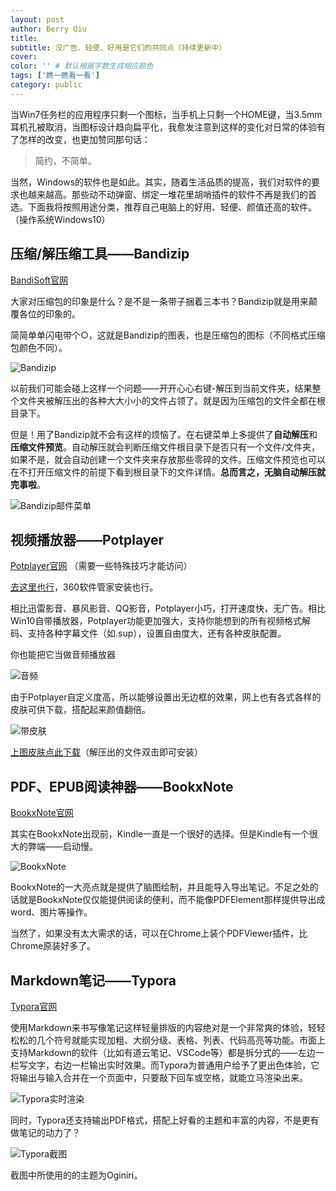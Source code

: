 ```yaml
---
layout: post
author: Berry Qiu
title: 
subtitle: 没广告、轻便、好用是它们的共同点（持续更新中）
cover: 
color: '' # 默认根据字数生成相应颜色
tags: ['瞧一瞧看一看']
category: public
---
```


当Win7任务栏的应用程序只剩一个图标，当手机上只剩一个HOME键，当3.5mm耳机孔被取消，当图标设计趋向扁平化，我愈发注意到这样的变化对日常的体验有了怎样的改变，也更加赞同那句话：

> 简约，不简单。

当然，Windows的软件也是如此。其实，随着生活品质的提高，我们对软件的要求也越来越高。那些动不动弹窗、绑定一堆花里胡哨插件的软件不再是我们的首选。下面我将按照用途分类，推荐自己电脑上的好用、轻便、颜值还高的软件。（操作系统Windows10）

## 压缩/解压缩工具——Bandizip

[BandiSoft官网](http://www.bandisoft.com/)

大家对压缩包的印象是什么？是不是一条带子捆着三本书？Bandizip就是用来颠覆各位的印象的。

简简单单闪电带个○，这就是Bandizip的图表，也是压缩包的图标（不同格式压缩包颜色不同）。

![Bandizip](https://gitee.com/qiutongxue/blog-images/raw/master/img/20200226184131.png)

以前我们可能会碰上这样一个问题——开开心心右键-解压到当前文件夹，结果整个文件夹被解压出的各种大大小小的文件占领了。就是因为压缩包的文件全都在根目录下。

但是！用了Bandizip就不会有这样的烦恼了。在右键菜单上多提供了**自动解压**和**压缩文件预览**。自动解压就会判断压缩文件根目录下是否只有一个文件/文件夹，如果不是，就会自动创建一个文件夹来存放那些零碎的文件。压缩文件预览也可以在不打开压缩文件的前提下看到根目录下的文件详情。**总而言之，无脑自动解压就完事啦**。

![Bandizip邮件菜单](https://gitee.com/qiutongxue/blog-images/raw/master/img/20200226180707.png)

## 视频播放器——Potplayer

[Potplayer官网](https://potplayer.daum.net/) （需要一些特殊技巧才能访问）

[去这里也行](https://potplayer.org/)，360软件管家安装也行。

相比迅雷影音、暴风影音、QQ影音，Potplayer小巧，打开速度快，无广告。相比Win10自带播放器，Potplayer功能更加强大，支持你能想到的所有视频格式解码、支持各种字幕文件（如.sup），设置自由度大，还有各种皮肤配置。

你也能把它当做音频播放器

![音频](https://gitee.com/qiutongxue/blog-images/raw/master/img/20200226184245.png)

由于Potplayer自定义度高，所以能够设置出无边框的效果，网上也有各式各样的皮肤可供下载，搭配起来颜值翻倍。

![带皮肤](https://gitee.com/qiutongxue/blog-images/raw/master/img/20200226190705.png)

[上图皮肤点此下载](https://daumpotplayer.com/wp-content/uploads/2014/11/potplayer_skin__thesimplething_2_0_by_flydonkey-d7cd80g.zip)（解压出的文件双击即可安装）

## PDF、EPUB阅读神器——BookxNote

[BookxNote官网](http://www.bookxnote.com/)

其实在BookxNote出现前，Kindle一直是一个很好的选择。但是Kindle有一个很大的弊端——启动慢。

![BookxNote](https://gitee.com/qiutongxue/blog-images/raw/master/img/20200226173624.png)

BookxNote的一大亮点就是提供了脑图绘制，并且能导入导出笔记。不足之处的话就是BookxNote仅仅能提供阅读的便利，而不能像PDFElement那样提供导出成word、图片等操作。

当然了，如果没有太大需求的话，可以在Chrome上装个PDFViewer插件，比Chrome原装好多了。

## Markdown笔记——Typora

[Typora官网](https://www.typora.io/)

使用Markdown来书写像笔记这样轻量排版的内容绝对是一个非常爽的体验，轻轻松松的几个符号就能实现加粗、大纲分级、表格、列表、代码高亮等功能。市面上支持Markdown的软件（比如有道云笔记、VSCode等）都是拆分式的——左边一栏写文字，右边一栏输出实时效果。而Typora为普通用户给予了更出色体验，它将输出与输入合并在一个页面中，只要敲下回车或空格，就能立马渲染出来。

![Typora实时渲染](https://gitee.com/qiutongxue/blog-images/raw/master/img/20200228212905.gif)

同时，Typora还支持输出PDF格式，搭配上好看的主题和丰富的内容，不是更有做笔记的动力了？

![Typora截图](https://gitee.com/qiutongxue/blog-images/raw/master/img/20200226175819.png)

截图中所使用的的主题为Oginiri。
